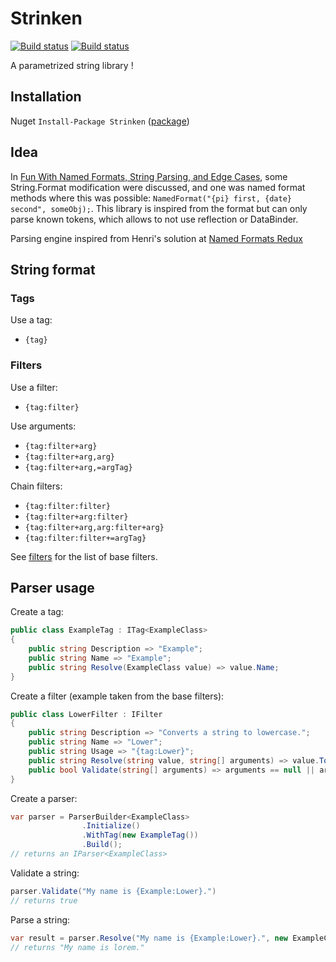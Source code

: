 # Strinken

[![Build status](https://ci.appveyor.com/api/projects/status/038gqsusfw0srmst?svg=true)](https://ci.appveyor.com/project/k94ll13nn3/strinken)
[![Build status](https://travis-ci.org/k94ll13nn3/Strinken.svg?branch=master)](https://travis-ci.org/k94ll13nn3/Strinken)

A parametrized string library !

## Installation

Nuget `Install-Package Strinken` ([package](https://www.nuget.org/packages/Strinken/))

## Idea

In [Fun With Named Formats, String Parsing, and Edge Cases](http://haacked.com/archive/2009/01/04/fun-with-named-formats-string-parsing-and-edge-cases.aspx/), some String.Format modification were discussed, and one was named format methods where this was possible: `NamedFormat("{pi} first, {date} second", someObj);`. 
This library is inspired from the format but can only parse known tokens, which allows to not use reflection or DataBinder.

Parsing engine inspired from Henri's solution at [Named Formats Redux](http://haacked.com/archive/2009/01/14/named-formats-redux.aspx/)

## String format

### Tags

Use a tag: 
- `{tag}`

### Filters

Use a filter:
- `{tag:filter}`

Use arguments:
- `{tag:filter+arg}`
- `{tag:filter+arg,arg}`
- `{tag:filter+arg,=argTag}`

Chain filters:
- `{tag:filter:filter}`
- `{tag:filter+arg:filter}`
- `{tag:filter+arg,arg:filter+arg}`
- `{tag:filter:filter+=argTag}`

See [filters](doc/filters.md) for the list of base filters.

## Parser usage

Create a tag:
``` csharp
public class ExampleTag : ITag<ExampleClass>
{
    public string Description => "Example";
    public string Name => "Example";
    public string Resolve(ExampleClass value) => value.Name;
}
```

Create a filter (example taken from the base filters):
``` csharp
public class LowerFilter : IFilter
{
    public string Description => "Converts a string to lowercase.";
    public string Name => "Lower";
    public string Usage => "{tag:Lower}";
    public string Resolve(string value, string[] arguments) => value.ToLowerInvariant();
    public bool Validate(string[] arguments) => arguments == null || arguments.Length == 0;
}
```

Create a parser:
``` csharp
var parser = ParserBuilder<ExampleClass>
                .Initialize()
                .WithTag(new ExampleTag())
                .Build();
// returns an IParser<ExampleClass>
``` 

Validate a string:
``` csharp
parser.Validate("My name is {Example:Lower}.")
// returns true
```

Parse a string:
``` csharp
var result = parser.Resolve("My name is {Example:Lower}.", new ExampleClass { Name = "Lorem" })
// returns "My name is lorem."
```
